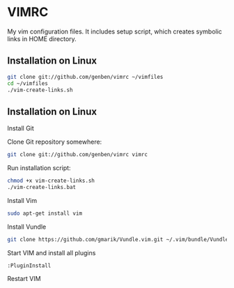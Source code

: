 VIMRC
========

My vim configuration files.
It includes setup script, which creates symbolic links in HOME directory.


Installation on Linux
---------------------

``` bash
git clone git://github.com/genben/vimrc ~/vimfiles
cd ~/vimfiles
./vim-create-links.sh
```


Installation on Linux
---------------------

Install Git

Clone Git repository somewhere:

``` bash
git clone git://github.com/genben/vimrc vimrc
```

Run installation script:

``` bash
chmod +x vim-create-links.sh
./vim-create-links.bat
```

Install Vim
``` bash
sudo apt-get install vim
```

Install Vundle
``` bash
git clone https://github.com/gmarik/Vundle.vim.git ~/.vim/bundle/Vundle.vim
```

Start VIM and install all plugins
``` bash
:PluginInstall
```

Restart VIM
